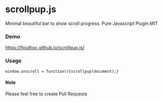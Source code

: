 # scrollpup.js
Minimal beautiful bar to show scroll progress. Pure Javascript Plugin.MIT

### Demo
https://flouthoc.github.io/scrollpup.js/

### Usage

``window.onscroll = function(){scrollpup(document);}``

#### Note
Please feel free to create Pull Requests

